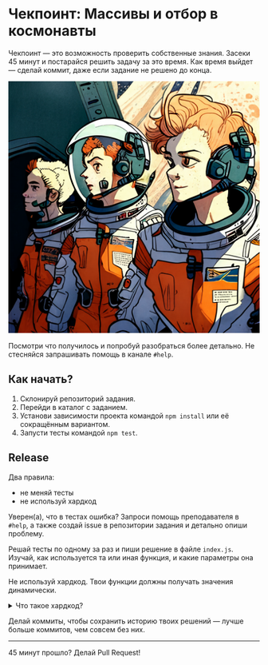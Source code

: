 # Чекпоинт: Массивы и отбор в космонавты

Чекпоинт — это возможность проверить собственные знания. Засеки 45 минут и постарайся решить задачу за это время. Как время выйдет — сделай коммит, даже если задание не решено до конца.

![Generated image of cosmonauts in training](files/cosmonauts_in_training.png)

Посмотри что получилось и попробуй разобраться более детально. Не стесняйся запрашивать помощь в канале `#help`.

## Как начать?

1. Склонируй репозиторий задания.
2. Перейди в каталог с заданием.
3. Установи зависимости проекта командой `npm install` или её сокращённым вариантом.
4. Запусти тесты командой `npm test`.

## Release

Два правила:
- не меняй тесты
- не используй хардкод

Уверен(а), что в тестах ошибка? Запроси помощь преподавателя в `#help`, а также создай issue в репозитории задания и детально опиши проблему.

Решай тесты по одному за раз и пиши решение в файле `index.js`. Изучай, как используется та или иная функция, и какие параметры она принимает.

Не используй хардкод. Твои функции должны получать значения динамически.

<!-- markdownlint-disable no-inline-html -->
<details>
  <summary>Что такое хардкод?</summary>
  <p>
    Хардкод (hard code) — это когда разработчик вставляет конкретные значения непосредственно в код программы, вместо того чтобы использовать переменные или настройки.
  </p>
  <p>
    Это может создавать проблемы — изменение таких значений требует правки кода, что усложняет сопровождение программы.
  </p>
</details>
<!-- markdownlint-enable no-inline-html -->

Делай коммиты, чтобы сохранить историю твоих решений — лучше больше коммитов, чем совсем без них.

---

45 минут прошло? Делай Pull Request!
